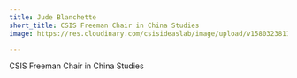 ```yaml
---
title: Jude Blanchette
short_title: CSIS Freeman Chair in China Studies
image: https://res.cloudinary.com/csisideaslab/image/upload/v1580323811/health-commission/190809_5Blanchette_dcquqv.jpg

---
```

CSIS Freeman Chair in China Studies